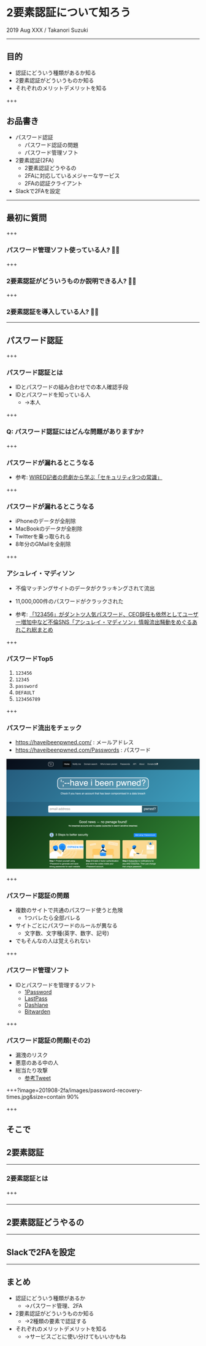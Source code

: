 # 2要素認証について知ろう

2019 Aug XXX / Takanori Suzuki

---

## 目的

* 認証にどういう種類があるか知る
* 2要素認証がどういうものか知る
* それぞれのメリットデメリットを知る

+++

## お品書き

* パスワード認証
  * パスワード認証の問題
  * パスワード管理ソフト
* 2要素認証(2FA)
  * 2要素認証どうやるの
  * 2FAに対応しているメジャーなサービス
  * 2FAの認証クライアント
* Slackで2FAを設定

---

## 最初に質問

+++

### パスワード管理ソフト使っている人? 🙋‍♀️

+++

### 2要素認証がどういうものか説明できる人? 🙋‍♂️

+++

### 2要素認証を導入している人? 🙋‍♀️

---

## パスワード認証

+++

### パスワード認証とは

* IDとパスワードの組み合わせでの本人確認手段
* IDとパスワードを知っている人
  * →本人

+++

### Q: パスワード認証にはどんな問題がありますか?

+++

### パスワードが漏れるとこうなる

* 参考: [WIRED記者の悲劇から学ぶ「セキュリティ9つの常識」](https://wired.jp/2012/08/14/how-not-to-become-mat-honan/)

+++

### パスワードが漏れるとこうなる

* iPhoneのデータが全削除
* MacBookのデータが全削除
* Twitterを乗っ取られる
* 8年分のGMailを全削除

+++

### アシュレイ・マディソン

* 不倫マッチングサイトのデータがクラッキングされて流出
* 11,000,000件のパスワードがクラックされた

* 参考: [「123456」がダントツ人気パスワード、CEO辞任も依然としてユーザー増加中など不倫SNS「アシュレイ・マディソン」情報流出騒動をめぐるあれこれ総まとめ](https://gigazine.net/news/20150914-ashley-madison-password-lesson/)

+++

### パスワードTop5

1. `123456`
2. `12345`
3. `password`
4. `DEFAULT`
5. `123456789`

+++

### パスワード流出をチェック

* https://haveibeenpwned.com/ : メールアドレス
* https://haveibeenpwned.com/Passwords : パスワード

![have i been pwned](201908-2fa/images/haveibeenpwned.png)

+++

### パスワード認証の問題

* 複数のサイトで共通のパスワード使うと危険
  * 1つバレたら全部バレる
* サイトごとにパスワードのルールが異なる
  * 文字数、文字種(英字、数字、記号)
* でもそんなの人は覚えられない

+++

### パスワード管理ソフト

* IDとパスワードを管理するソフト
  * [1Password](https://1password.com/)
  * [LastPass](https://www.lastpass.com/ja)
  * [Dashlane](https://www.dashlane.com/)
  * [Bitwarden](https://bitwarden.com/)

+++

### パスワード認証の問題(その2)

* 漏洩のリスク
* 悪意のある中の人
* 総当たり攻撃
  * [参考Tweet](https://twitter.com/yamatosecurity/status/1155289692268457985)

+++?image=201908-2fa/images/password-recovery-times.jpg&size=contain 90%

+++

## そこで

## 2要素認証

---

### 2要素認証とは

+++

###

---

## 2要素認証どうやるの

---

## Slackで2FAを設定

---

## まとめ

* 認証にどういう種類があるか
  * →パスワード管理、2FA
* 2要素認証がどういうものか知る
  * →2種類の要素で認証する
* それぞれのメリットデメリットを知る
  * →サービスごとに使い分けてもいいかもね
